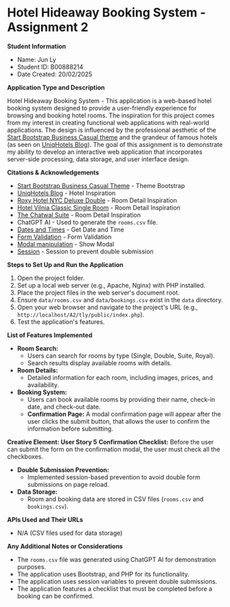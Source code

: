 # Hotel Hideaway Booking System - Assignment 2

**Student Information**

* Name: Jun Ly
* Student ID: B00888214
* Date Created: 20/02/2025

**Application Type and Description**

Hotel Hideaway Booking System - This application is a web-based hotel booking system designed to provide a user-friendly experience for browsing and booking hotel rooms. The inspiration for this project comes from my interest in creating functional web applications with real-world applications. The design is influenced by the professional aesthetic of the [Start Bootstrap Business Casual theme](https://startbootstrap.com/previews/business-casual) and the grandeur of famous hotels (as seen on [UniqHotels Blog](https://www.uniqhotels.com/blog/the-biggest-hotels-in-the-world/)). The goal of this assignment is to demonstrate my ability to develop an interactive web application that incorporates server-side processing, data storage, and user interface design.

**Citations & Acknowledgements**

* [Start Bootstrap Business Casual Theme](https://startbootstrap.com/previews/business-casual) - Theme Bootstrap
* [UniqHotels Blog](https://www.uniqhotels.com/blog/the-biggest-hotels-in-the-world/) - Hotel Inspiration
* [Roxy Hotel NYC Deluxe Double](https://www.roxyhotelnyc.com/accommodations/deluxe-double/) - Room Detail Inspiration
* [Hotel Vilnia Classic Single Room](https://hotelvilnia.lt/accommodation/classic-single-room/) - Room Detail Inspiration
* [The Chatwal Suite](https://www.thechatwalny.com/stay/chatwal-suite/) - Room Detail Inspiration
* ChatGPT AI - Used to generate the `rooms.csv` file.
* [Dates and Times](https://developer.mozilla.org/en-US/docs/Web/JavaScript/Reference/Global_Objects/Date) - Get Date and Time
* [Form Validation](https://developer.mozilla.org/en-US/docs/Learn_web_development/Extensions/Forms/Form_validation) - Form Validation
* [Modal manipulation](https://developer.mozilla.org/en-US/docs/Web/API/HTMLDialogElement/showModal) - Show Modal
* [Session](https://www.php.net/manual/en/book.session.php) - Session to prevent double submission

**Steps to Set Up and Run the Application**

1.  Open the project folder.
2.  Set up a local web server (e.g., Apache, Nginx) with PHP installed.
3.  Place the project files in the web server's document root.
4.  Ensure `data/rooms.csv` and `data/bookings.csv` exist in the `data` directory.
5.  Open your web browser and navigate to the project's URL (e.g., `http://localhost/A2/tly/public/index.php`).
6.  Test the application's features.

**List of Features Implemented**

* **Room Search:**
    * Users can search for rooms by type (Single, Double, Suite, Royal).
    * Search results display available rooms with details.
* **Room Details:**
    * Detailed information for each room, including images, prices, and availability.
* **Booking System:**
    * Users can book available rooms by providing their name, check-in date, and check-out date.
    * **Confirmation Page:** A modal confirmation page will appear after the user clicks the submit button, that allows the user to confirm the information before submitting.

**Creative Element: User Story 5**
    **Confirmation Checklist:** Before the user can submit the form on the confirmation modal, the user must check all the checkboxes.
* **Double Submission Prevention:**
    * Implemented session-based prevention to avoid double form submissions on page reload.
* **Data Storage:**
    * Room and booking data are stored in CSV files (`rooms.csv` and `bookings.csv`).

**APIs Used and Their URLs**

* N/A (CSV files used for data storage)

**Any Additional Notes or Considerations**

* The `rooms.csv` file was generated using ChatGPT AI for demonstration purposes.
* The application uses Bootstrap, and PHP for its functionality.
* The application uses session variables to prevent double submissions.
* The application features a checklist that must be completed before a booking can be confirmed.